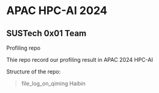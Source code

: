 # APAC HPC-AI 2024 
## SUSTech 0x01 Team

Profiling repo

Thie repo record our profiling result in APAC 2024 HPC-AI 

Structure of the repo:

> file_log_on_qiming
> Haibin